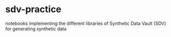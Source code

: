 # sdv-practice
notebooks implementing the different libraries of Synthetic Data Vault (SDV) for generating synthetic data
